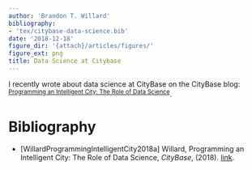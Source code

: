 ```yaml
---
author: 'Brandon T. Willard'
bibliography:
- 'tex/citybase-data-science.bib'
date: '2018-12-18'
figure_dir: '{attach}/articles/figures/'
figure_ext: png
title: Data Science at Citybase
---
```


I recently wrote about data science at CityBase on the CityBase
blog: <sup id="c26e94c1b0b80ac3545371089d4f9936"><a href="#WillardProgrammingIntelligentCity2018a">Programming an Intelligent City: The Role of Data Science</a></sup>.

<h1 class='org-ref-bib-h1'>Bibliography</h1>
<ul class='org-ref-bib'><li><a id="WillardProgrammingIntelligentCity2018a">[WillardProgrammingIntelligentCity2018a]</a> <a name="WillardProgrammingIntelligentCity2018a"></a>Willard, Programming an Intelligent City: The Role of Data Science, <i>CityBase</i>, (2018). <a href="https://thecitybase.com/programming-an-intelligent-city-the-role-of-data-science/">link</a>.</li>
</ul>
